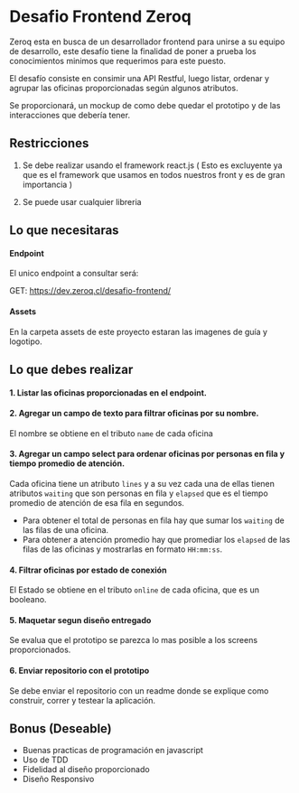 # Desafio Frontend Zeroq

Zeroq esta en busca de un desarrollador frontend para unirse a su equipo de desarrollo, este desafío tiene la finalidad de poner a prueba los conocimientos minimos que requerimos para este puesto.

El desafío consiste en consimir una API Restful, luego listar, ordenar y agrupar las oficinas proporcionadas según algunos atributos.

Se proporcionará, un mockup de como debe quedar el prototipo y de las interacciones que debería tener.

## Restricciones

1. Se debe realizar usando el framework react.js ( Esto es excluyente ya que es el framework que usamos en todos nuestros front y es de gran importancia )

2. Se puede usar cualquier libreria

## Lo que necesitaras

#### Endpoint

El unico endpoint a consultar será:


 GET: https://dev.zeroq.cl/desafio-frontend/

#### Assets

En la carpeta assets de este proyecto estaran las imagenes de guía y logotipo.

## Lo que debes realizar

#### 1. Listar las oficinas proporcionadas en el endpoint.
#### 2. Agregar un campo de texto para filtrar oficinas por su nombre.
El nombre se obtiene en el tributo `name` de cada oficina

#### 3. Agregar un campo select para ordenar oficinas por personas en fila y tiempo promedio de atención.

Cada oficina tiene un atributo `lines` y a su vez cada una de ellas tienen atributos `waiting` que son personas en fila y `elapsed` que es el tiempo promedio de atención de esa fila en segundos.

- Para obtener el total de personas en fila hay que sumar los `waiting` de las filas de una oficina.
- Para obtener a atención promedio hay que promediar los `elapsed` de las filas de las oficinas y mostrarlas en formato `HH:mm:ss`.

#### 4. Filtrar oficinas por estado de conexión

El Estado se obtiene en el tributo `online` de cada oficina, que es un booleano.

#### 5. Maquetar segun diseño entregado

Se evalua que el prototipo se parezca lo mas posible a los screens proporcionados.

#### 6. Enviar repositorio con el prototipo

Se debe enviar el repositorio con un readme donde se explique como construir, correr y testear la aplicación.

## Bonus (Deseable)

- Buenas practicas de programación en javascript
- Uso de TDD
- Fidelidad al diseño proporcionado
- Diseño Responsivo


